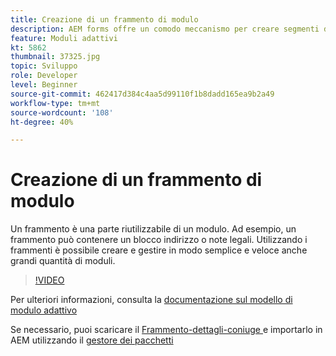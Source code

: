 ```yaml
---
title: Creazione di un frammento di modulo
description: AEM forms offre un comodo meccanismo per creare segmenti di modulo una sola volta, ad esempio un pannello o un gruppo di campi, e riutilizzarli nei moduli adattivi.
feature: Moduli adattivi
kt: 5862
thumbnail: 37325.jpg
topic: Sviluppo
role: Developer
level: Beginner
source-git-commit: 462417d384c4aa5d99110f1b8dadd165ea9b2a49
workflow-type: tm+mt
source-wordcount: '108'
ht-degree: 40%

---
```



# Creazione di un frammento di modulo

Un frammento è una parte riutilizzabile di un modulo. Ad esempio, un frammento può contenere un blocco indirizzo o note legali. Utilizzando i frammenti è possibile creare e gestire in modo semplice e veloce anche grandi quantità di moduli.


>[!VIDEO](https://video.tv.adobe.com/v/37325/quality=9)



Per ulteriori informazioni, consulta la [documentazione sul modello di modulo adattivo](https://experienceleague.adobe.com/docs/experience-manager-65/forms/adaptive-forms-basic-authoring/adaptive-form-fragments.html)

Se necessario, puoi scaricare il [Frammento-dettagli-coniuge ](assets/spouse-details-fragment.zip) e importarlo in AEM utilizzando il [gestore dei pacchetti](http://localhost:4502/crx/packmgr/index.jsp)





